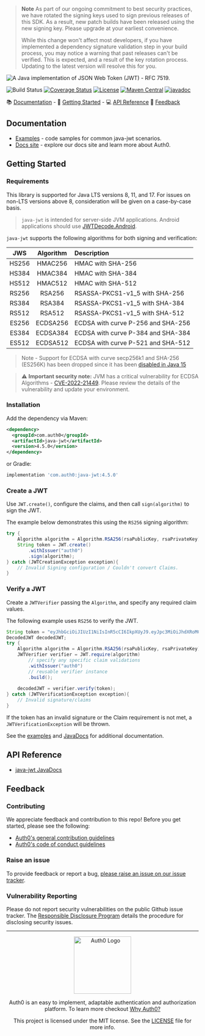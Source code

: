 > **Note**
> As part of our ongoing commitment to best security practices, we have rotated the signing keys used to sign previous releases of this SDK. As a result, new patch builds have been released using the new signing key. Please upgrade at your earliest convenience.
>
> While this change won't affect most developers, if you have implemented a dependency signature validation step in your build process, you may notice a warning that past releases can't be verified. This is expected, and a result of the key rotation process. Updating to the latest version will resolve this for you.

![A Java implementation of JSON Web Token (JWT) - RFC 7519.](https://cdn.auth0.com/website/sdks/banners/java-jwt-banner.png)

![Build Status](https://img.shields.io/github/checks-status/auth0/java-jwt/master)
[![Coverage Status](https://img.shields.io/codecov/c/github/auth0/java-jwt.svg?style=flat-square)](https://codecov.io/github/auth0/java-jwt)
[![License](http://img.shields.io/:license-mit-blue.svg?style=flat)](https://doge.mit-license.org/)
[![Maven Central](https://img.shields.io/maven-central/v/com.auth0/java-jwt.svg?style=flat-square)](https://mvnrepository.com/artifact/com.auth0/java-jwt)
[![javadoc](https://javadoc.io/badge2/com.auth0/auth0/javadoc.svg)](https://javadoc.io/doc/com.auth0/java-jwt)

:books: [Documentation](#documentation) - :rocket: [Getting Started](#getting-started) - :computer: [API Reference](#api-reference) :speech_balloon: [Feedback](#feedback)

## Documentation
- [Examples](./EXAMPLES.md) - code samples for common java-jwt scenarios.
- [Docs site](https://www.auth0.com/docs) - explore our docs site and learn more about Auth0.

## Getting Started

### Requirements

This library is supported for Java LTS versions 8, 11, and 17. For issues on non-LTS versions above 8, consideration will be given on a case-by-case basis.

> `java-jwt` is intended for server-side JVM applications. Android applications should use [JWTDecode.Android](https://github.com/auth0/JWTDecode.Android).

`java-jwt` supports the following algorithms for both signing and verification:

| JWS | Algorithm | Description |
| :-------------: | :-------------: | :----- |
| HS256 | HMAC256 | HMAC with SHA-256 |
| HS384 | HMAC384 | HMAC with SHA-384 |
| HS512 | HMAC512 | HMAC with SHA-512 |
| RS256 | RSA256 | RSASSA-PKCS1-v1_5 with SHA-256 |
| RS384 | RSA384 | RSASSA-PKCS1-v1_5 with SHA-384 |
| RS512 | RSA512 | RSASSA-PKCS1-v1_5 with SHA-512 |
| ES256 | ECDSA256 | ECDSA with curve P-256 and SHA-256 |
| ES384 | ECDSA384 | ECDSA with curve P-384 and SHA-384 |
| ES512 | ECDSA512 | ECDSA with curve P-521 and SHA-512 |

> Note - Support for ECDSA with curve secp256k1 and SHA-256 (ES256K) has been dropped since it has been [disabled in Java 15](https://www.oracle.com/java/technologies/javase/15-relnote-issues.html#JDK-8237219)

> :warning:  **Important security note:** JVM has a critical vulnerability for ECDSA Algorithms - [CVE-2022-21449](https://nvd.nist.gov/vuln/detail/CVE-2022-21449). Please review the details of the vulnerability and update your environment.
### Installation

Add the dependency via Maven:

```xml
<dependency>
  <groupId>com.auth0</groupId>
  <artifactId>java-jwt</artifactId>
  <version>4.5.0</version>
</dependency>
```

or Gradle:

```gradle
implementation 'com.auth0:java-jwt:4.5.0'
```

### Create a JWT

Use `JWT.create()`, configure the claims, and then call `sign(algorithm)` to sign the JWT.

The example below demonstrates this using the `RS256` signing algorithm:

```java
try {
    Algorithm algorithm = Algorithm.RSA256(rsaPublicKey, rsaPrivateKey);
    String token = JWT.create()
        .withIssuer("auth0")
        .sign(algorithm);
} catch (JWTCreationException exception){
    // Invalid Signing configuration / Couldn't convert Claims.
}
```

### Verify a JWT

Create a `JWTVerifier` passing the `Algorithm`, and specify any required claim values.

The following example uses `RS256` to verify the JWT.

```java
String token = "eyJhbGciOiJIUzI1NiIsInR5cCI6IkpXUyJ9.eyJpc3MiOiJhdXRoMCJ9.AbIJTDMFc7yUa5MhvcP03nJPyCPzZtQcGEp-zWfOkEE";
DecodedJWT decodedJWT;
try {
    Algorithm algorithm = Algorithm.RSA256(rsaPublicKey, rsaPrivateKey);
    JWTVerifier verifier = JWT.require(algorithm)
        // specify any specific claim validations
        .withIssuer("auth0")
        // reusable verifier instance
        .build();
        
    decodedJWT = verifier.verify(token);
} catch (JWTVerificationException exception){
    // Invalid signature/claims
}
```

If the token has an invalid signature or the Claim requirement is not met, a `JWTVerificationException` will be thrown.

See the [examples](./EXAMPLES.md) and [JavaDocs](https://javadoc.io/doc/com.auth0/java-jwt/latest) for additional documentation.

## API Reference

- [java-jwt JavaDocs](https://javadoc.io/doc/com.auth0/java-jwt/latest)

## Feedback

### Contributing

We appreciate feedback and contribution to this repo! Before you get started, please see the following:

- [Auth0's general contribution guidelines](https://github.com/auth0/open-source-template/blob/master/GENERAL-CONTRIBUTING.md)
- [Auth0's code of conduct guidelines]((https://github.com/auth0/open-source-template/blob/master/CODE-OF-CONDUCT.md))

### Raise an issue
To provide feedback or report a bug, [please raise an issue on our issue tracker](https://github.com/auth0/java-jwt/issues).

### Vulnerability Reporting
Please do not report security vulnerabilities on the public Github issue tracker. The [Responsible Disclosure Program](https://auth0.com/whitehat) details the procedure for disclosing security issues.

---

<p align="center">
  <picture>
    <source media="(prefers-color-scheme: light)" srcset="https://cdn.auth0.com/website/sdks/logos/auth0_light_mode.png"   width="150">
    <source media="(prefers-color-scheme: dark)" srcset="https://cdn.auth0.com/website/sdks/logos/auth0_dark_mode.png" width="150">
    <img alt="Auth0 Logo" src="./auth0_light_mode.png" width="150">
  </picture>
</p>
<p align="center">Auth0 is an easy to implement, adaptable authentication and authorization platform. To learn more checkout <a href="https://auth0.com/why-auth0">Why Auth0?</a></p>
<p align="center">
This project is licensed under the MIT license. See the <a href="./LICENSE"> LICENSE</a> file for more info.</p>
